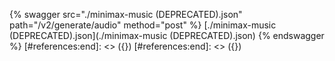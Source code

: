 [#references:start]: <> ({ "template": "openapi" })
[#references:start]: <> ({ "template": "openapi" })
{% swagger src="./minimax-music (DEPRECATED).json" path="/v2/generate/audio" method="post" %}
[./minimax-music (DEPRECATED).json](./minimax-music (DEPRECATED).json)
{% endswagger %}
[#references:end]: <> ({})
[#references:end]: <> ({})